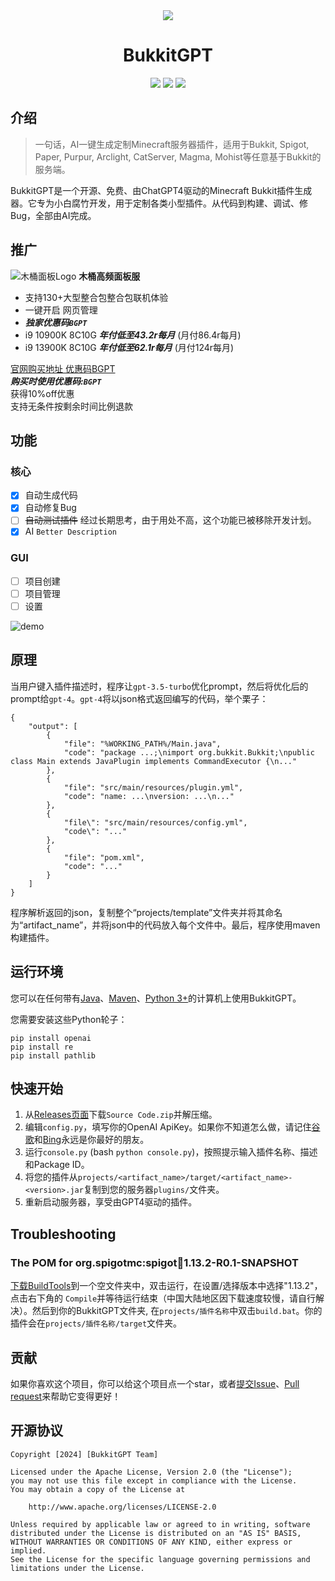 <div align="center">
<img src="https://cdn.jsdelivr.net/gh/Zhou-Shilin/picx-images-hosting@master/20240202/bukkitgpt-logo.webp"/> 
<h1>BukkitGPT</h1>
<img src="https://img.shields.io/badge/Bukkit-GPT-blue">
<a href="https://github.com/Zhou-Shilin/BukkitGPT/pulls"><img src="https://img.shields.io/badge/PRs-welcome-20BF20"></a>
<img src="https://img.shields.io/badge/License-Apache-red">
<br/>
</div>

## 介绍
> 一句话，AI一键生成定制Minecraft服务器插件，适用于Bukkit, Spigot, Paper, Purpur, Arclight, CatServer, Magma, Mohist等任意基于Bukkit的服务端。

BukkitGPT是一个开源、免费、由ChatGPT4驱动的Minecraft Bukkit插件生成器。它专为小白腐竹开发，用于定制各类小型插件。从代码到构建、调试、修Bug，全部由AI完成。

## 推广

![木桶面板Logo](https://cdn.jsdelivr.net/gh/Zhou-Shilin/picx-images-hosting@master/20240208/woodenbarrelsvr.jpeg)
**木桶高频面板服**  
- 支持130+大型整合包整合包联机体验
- 一键开启 网页管理
- ***独家优惠码`BGPT`***
- i9 10900K 8C10G ***年付低至43.2r每月*** (月付86.4r每月)
- i9 13900K 8C10G ***年付低至62.1r每月*** (月付124r每月)

[官网购买地址 优惠码BGPT](https://vat.yunqiaold.com/index.php?rp=/store/mc)  
***购买时使用优惠码:`BGPT`***  
获得10%off优惠  
支持无条件按剩余时间比例退款  

## 功能

### 核心
- [x] 自动生成代码
- [x] 自动修复Bug
- [ ] ~~自动测试插件~~ 经过长期思考，由于用处不高，这个功能已被移除开发计划。
- [x] AI `Better Description`

### GUI
- [ ] 项目创建
- [ ] 项目管理
- [ ] 设置

![demo](https://cdn.jsdelivr.net/gh/Zhou-Shilin/picx-images-hosting@master/20240210/bukkitgpt-demo.jpeg)

## 原理
当用户键入插件描述时，程序让`gpt-3.5-turbo`优化prompt，然后将优化后的prompt给`gpt-4`。`gpt-4`将以json格式返回编写的代码，举个栗子：
```
{
    "output": [
        {
            "file": "%WORKING_PATH%/Main.java",
            "code": "package ...;\nimport org.bukkit.Bukkit;\npublic class Main extends JavaPlugin implements CommandExecutor {\n..."
        },
        {
            "file": "src/main/resources/plugin.yml",
            "code": "name: ...\nversion: ...\n..."
        },
        {
            "file\": "src/main/resources/config.yml",
            "code\": "..."
        },
        {
            "file": "pom.xml",
            "code": "..."
        }
    ]
}
```
程序解析返回的json，复制整个“projects/template”文件夹并将其命名为“artifact_name”，并将json中的代码放入每个文件中。最后，程序使用maven构建插件。

## 运行环境
您可以在任何带有[Java](https://www.azul.com/downloads/)、[Maven](https://maven.apache.org/)、[Python 3+](https://www.python.org/)的计算机上使用BukkitGPT。

您需要安装这些Python轮子：
```
pip install openai
pip install re
pip install pathlib
```

## 快速开始
1. 从[Releases页面](https://github.com/Zhou-Shilin/BukkitGPT/releases)下载`Source Code.zip`并解压缩。
2. 编辑`config.py`，填写你的OpenAI ApiKey。如果你不知道怎么做，请记住[谷歌](https://www.google.com/)和[Bing](https://www.bing.com/)永远是你最好的朋友。
3. 运行`console.py` (bash `python console.py`)，按照提示输入插件名称、描述和Package ID。
4. 将您的插件从`projects/<artifact_name>/target/<artifact_name>-<version>.jar`复制到您的服务器`plugins/`文件夹。
5. 重新启动服务器，享受由GPT4驱动的插件。

## Troubleshooting

### The POM for org.spigotmc:spigot:jar:1.13.2-R0.1-SNAPSHOT
[下载BuildTools](https://hub.spigotmc.org/jenkins/job/BuildTools/lastSuccessfulBuild/artifact/target/BuildTools.jar)到一个空文件夹中，双击运行，在设置/选择版本中选择"1.13.2"，点击右下角的 `Compile`并等待运行结束（中国大陆地区因下载速度较慢，请自行解决）。然后到你的BukkitGPT文件夹, 在`projects/插件名称`中双击`build.bat`。你的插件会在`projects/插件名称/target`文件夹。

## 贡献
如果你喜欢这个项目，你可以给这个项目点一个star，或者[提交Issue](https://github.com/Zhou-Shilin/BukkitGPT/issues)、[Pull request](https://github.com/Zhou-Shilin/BukkitGPT/pulls)来帮助它变得更好！

## 开源协议
```
Copyright [2024] [BukkitGPT Team]

Licensed under the Apache License, Version 2.0 (the "License");
you may not use this file except in compliance with the License.
You may obtain a copy of the License at

    http://www.apache.org/licenses/LICENSE-2.0

Unless required by applicable law or agreed to in writing, software
distributed under the License is distributed on an "AS IS" BASIS,
WITHOUT WARRANTIES OR CONDITIONS OF ANY KIND, either express or implied.
See the License for the specific language governing permissions and
limitations under the License.
```
